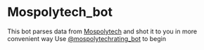 # Mospolytech_bot
This bot parses data from [Mospolytech](https://mospolytech.ru) and shot it to you in more convenient way
Use [@mospolytechrating_bot](https://t.me/mospolytechrating_bot) to begin